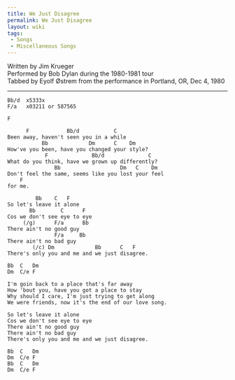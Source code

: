 ```yaml
---
title: We Just Disagree
permalink: We Just Disagree
layout: wiki
tags:
 - Songs
 - Miscellaneous Songs
---
```


Written by Jim Krueger  
Performed by Bob Dylan during the 1980-1981 tour  
Tabbed by Eyolf Østrem from the performance in Portland, OR, Dec 4, 1980

* * * * *

    Bb/d  x5333x
    F/a   x03211 or 587565

    F

          F            Bb/d           C
    Been away, haven't seen you in a while
               Bb             Dm      C    Dm
    How've you been, have you changed your style?
                F              Bb/d              C
    What do you think, have we grown up differently?
                   Bb                   Dm   C    Dm
    Don't feel the same, seems like you lost your feel
        F
    for me.

             Bb    C   F
    So let's leave it alone
           Bb        C      F
    Cos we don't see eye to eye
         (/g)      F/a      Bb
    There ain't no good guy
                   F/a     Bb
    There ain't no bad guy
            (/c) Dm             Bb      C   F
    There's only you and me and we just disagree.

    Bb  C   Dm
    Dm  C/e F

    I'm goin back to a place that's far away
    How 'bout you, have you got a place to stay
    Why should I care, I'm just trying to get along
    We were friends, now it's the end of our love song.

    So let's leave it alone
    Cos we don't see eye to eye
    There ain't no good guy
    There ain't no bad guy
    There's only you and me and we just disagree.

    Bb  C   Dm
    Dm  C/e F
    Bb  C   Dm
    Dm  C/e F
